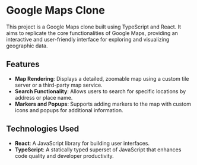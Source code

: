 # Google Maps Clone

This project is a Google Maps clone built using TypeScript and React. It aims to replicate the core functionalities of Google Maps, providing an interactive and user-friendly interface for exploring and visualizing geographic data.

## Features

- **Map Rendering**: Displays a detailed, zoomable map using a custom tile server or a third-party map service.
- **Search Functionality**: Allows users to search for specific locations by address or place name.
- **Markers and Popups**: Supports adding markers to the map with custom icons and popups for additional information.

## Technologies Used

- **React**: A JavaScript library for building user interfaces.
- **TypeScript**: A statically typed superset of JavaScript that enhances code quality and developer productivity.
